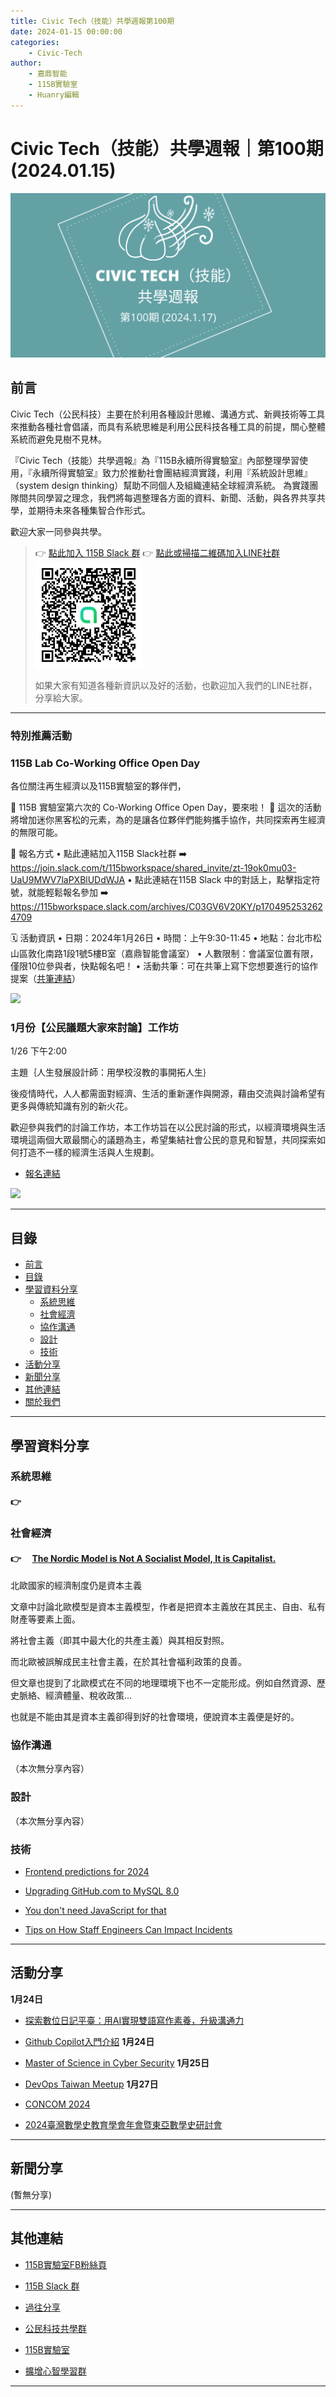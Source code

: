 ```yaml
---
title: Civic Tech（技能）共學週報第100期
date: 2024-01-15 00:00:00
categories:
	- Civic-Tech
author:
	- 嘉鼎智能
	- 115B實驗室
	- Huanry編輯
---
```

# Civic Tech（技能）共學週報｜第100期 (2024.01.15)

![Civic-Tech-100](/img/ct/100.png)

## 前言

Civic Tech（公民科技）主要在於利用各種設計思維、溝通方式、新興技術等工具來推動各種社會倡議，而具有系統思維是利用公民科技各種工具的前提，關心整體系統而避免見樹不見林。

『Civic Tech（技能）共學週報』為『115B永續所得實驗室』內部整理學習使用，『永續所得實驗室』致力於推動社會團結經濟實踐，利用『系統設計思維』（system design thinking）幫助不同個人及組織連結全球經濟系統。
為實踐團隊間共同學習之理念，我們將每週整理各方面的資料、新聞、活動，與各界共享共學，並期待未來各種集智合作形式。

歡迎大家一同參與共學。

>👉  [點此加入 115B Slack 群](https://bit.ly/Slack115b)
>👉  [點此或掃描二維碼加入LINE社群](https://line.me/ti/g2/Dj4AkbdDsY6o4D_CdDUB6Q)
>[![公民科技共學群](/img/產品共學群.jpg)](https://line.me/ti/g2/Dj4AkbdDsY6o4D_CdDUB6Q)
>
>如果大家有知道各種新資訊以及好的活動，也歡迎加入我們的LINE社群，分享給大家。

---
### 特別推薦活動

### 115B Lab Co-Working Office Open Day

各位關注再生經濟以及115B實驗室的夥伴們，

🌟 115B 實驗室第六次的 Co-Working Office Open Day，要來啦！ 🌟 這次的活動將增加迷你黑客松的元素，為的是讓各位夥伴們能夠攜手協作，共同探索再生經濟的無限可能。

📝 報名方式
 • 點此連結加入115B Slack社群  ➡️ https://join.slack.com/t/115bworkspace/shared_invite/zt-19ok0mu03-UaU9MWV7laPXBlUDdWJA
• 點此連結在115B Slack 中的對話上，點擊指定符號，就能輕鬆報名參加  ➡️ 
https://115bworkspace.slack.com/archives/C03GV6V20KY/p1704952532624709

🗓 活動資訊
• 日期：2024年1月26日
• 時間：上午9:30-11:45
• 地點：台北市松山區敦化南路1段1號5樓B室（嘉鼎智能會議室）
• 人數限制：會議室位置有限，僅限10位參與者，快點報名吧！
• 活動共筆：可在共筆上寫下您想要進行的協作提案（[共筆連結](https://g0v.hackmd.io/@hPYQ2FA4RfiIxO0j-xMb9w/BkcZxJ6Op
)）

[![](https://s3-ap-northeast-1.amazonaws.com/g0v-hackmd-images/uploads/upload_fa289b4a563a123b9abadd7e7935f5eb.png)](https://g0v.hackmd.io/@hPYQ2FA4RfiIxO0j-xMb9w/BkcZxJ6Op)


### 1月份【公民議題大家來討論】工作坊

1/26 下午2:00

主題｛人生發展設計師：用學校沒教的事開拓人生｝

後疫情時代，人人都需面對經濟、生活的重新運作與開源，藉由交流與討論希望有更多與傳統知識有別的新火花。

歡迎參與我們的討論工作坊，本工作坊旨在以公民討論的形式，以經濟環境與生活環境這兩個大眾最關心的議題為主，希望集結社會公民的意見和智慧，共同探索如何打造不一樣的經濟生活與人生規劃。

- [報名連結](https://pse.is/5jerg2)

[![](https://static.accupass.com/eventbanner/2401150540294844067540.jpg)](https://pse.is/5jerg2)

---
## 目錄
- [前言](#前言)
- [目錄](#目錄)
- [學習資料分享](#學習資料分享)
	- [系統思維](#系統思維)
	- [社會經濟](#社會經濟)
	- [協作溝通](#協作溝通)
	- [設計](#設計)
	- [技術](#技術)
- [活動分享](#活動分享)
- [新聞分享](#新聞分享)
- [其他連結](#其他連結)
- [關於我們](#關於我們)

---
## 學習資料分享
### 系統思維

#### 👉 &emsp; 

### 社會經濟

#### 👉 &emsp;[The Nordic Model is Not A Socialist Model, It is Capitalist.](https://medium.com/the-simulacrum/the-nordic-model-is-not-a-socialist-model-it-is-capitalist-bbe828d17a8a)

北歐國家的經濟制度仍是資本主義

文章中討論北歐模型是資本主義模型，作者是把資本主義放在其民主、自由、私有財產等要素上面。

將社會主義（即其中最大化的共產主義）與其相反對照。

而北歐被誤解成民主社會主義，在於其社會福利政策的良善。

但文章也提到了北歐模式在不同的地理環境下也不一定能形成。例如自然資源、歷史脈絡、經濟體量、稅收政策…

也就是不能由其是資本主義卻得到好的社會環境，便說資本主義便是好的。 

### 協作溝通

（本次無分享內容）

### 設計

（本次無分享內容）

### 技術

- [Frontend predictions for 2024](https://buttondown.email/whatever_jamie/archive/frontend-predictions-for-2024)

- [Upgrading GitHub.com to MySQL 8.0](https://github.blog/2023-12-07-upgrading-github-com-to-mysql-8-0/)

- [You don't need JavaScript for that](https://www.htmhell.dev/adventcalendar/2023/2/)

- [Tips on How Staff Engineers Can Impact Incidents](https://www.infoq.com/articles/staff-engineers-impact-incidents/)

---
## 活動分享

**1月24日**
- [探索數位日記平臺：用AI實現雙語寫作素養，升級溝通力](https://www.accupass.com/event/2401050911511317103281)

- [Github Copilot入門介紹](https://docs.google.com/forms/d/e/1FAIpQLScgdIr5tZHqPspoXPu2_xvAwP-zvuiypZVEd0j04R47W5Jy_g/viewform)
**1月24日**
- [Master of Science in Cyber Security](https://careerera.kktix.cc/events/masterofscienceincybersecurity)
**1月25日**
- [DevOps Taiwan Meetup](https://devops.kktix.cc/events/meetup-58)
**1月27日**
- [CONCOM 2024](https://ocftw.kktix.cc/events/concom2024)

- [2024臺灣數學史教育學會年會暨東亞數學史研討會](https://docs.google.com/forms/d/e/1FAIpQLScxv7y0HRUAbmnLsO6-piPWoKL8Ai4EQbFjncZI1R4RKxVjmQ/viewform)

---
## 新聞分享

(暫無分享)

---
## 其他連結

- [115B實驗室FB粉絲頁](https://www.facebook.com/%E6%B0%B8%E7%BA%8C%E6%89%80%E5%BE%97%E5%AF%A6%E9%A9%97%E5%AE%A4-102916798609139)

- [115B Slack 群](https://bit.ly/Slack115b)

- [過往分享](/categories/Civic-Tech)

- [公民科技共學群](https://line.me/ti/g2/Dj4AkbdDsY6o4D_CdDUB6Q?utm_source=invitation&utm_medium=link_copy&utm_campaign=default)

- [115B實驗室](https://line.me/ti/g2/asPFU-0w4o9MIRSBdb4gtg?utm_source=invitation&utm_medium=link_copy&utm_campaign=default)

- [擴增心智學習群](https://line.me/ti/g2/asPFU-0w4o9MIRSBdb4gtg?utm_source=invitation&utm_medium=link_copy&utm_campaign=default)

---